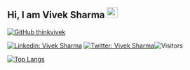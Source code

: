 ## Hi, I am Vivek Sharma <img src="https://media.giphy.com/media/hvRJCLFzcasrR4ia7z/giphy.gif" width="25px">

[![GitHub thinkvivek](https://img.shields.io/github/followers/thinkvivek?label=follow&style=social)](https://github.com/thinkvivek)

[![Linkedin: Vivek Sharma](https://img.shields.io/badge/-Vivek%20Sharma-blue?style=flat-square&logo=Linkedin&logoColor=white&link=https://www.linkedin.com/in/vivekbits/)](https://www.linkedin.com/in/vivekbits/) [![Twitter: Vivek Sharma](https://img.shields.io/twitter/follow/vivekbits?style=social)](https://twitter.com/vivekbits)![Visitors](https://visitor-badge.glitch.me/badge?page_id=thinkvivek&left_color=gray&right_color=blue)

[![Top Langs](https://github-readme-stats.vercel.app/api/top-langs/?username=thinkvivek&layout=compact&theme=calm)](https://github.com/thinkvivek/github-readme-stats)
